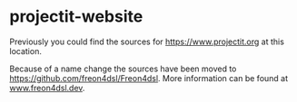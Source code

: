 # projectit-website
Previously you could find the sources for https://www.projectit.org at this location.

Because of a name change the sources have been moved to https://github.com/freon4dsl/Freon4dsl.
More information can be found at www.freon4dsl.dev.
